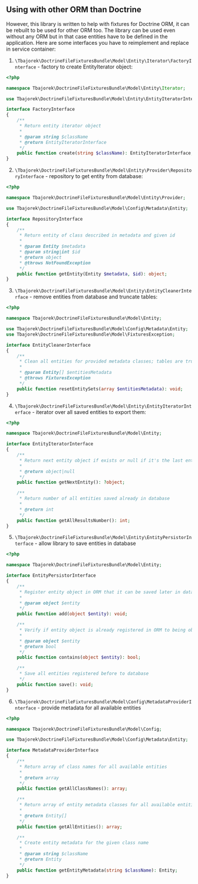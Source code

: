 ## Using with other ORM than Doctrine
However, this library is written to help with fixtures for Doctrine ORM, it can be rebuilt to be used for other ORM too. The library can be used even without any ORM but in that case entities have to be defined in the application.
Here are some interfaces you have to reimplement and replace in service container:
1) `\Tbajorek\DoctrineFileFixturesBundle\Model\Entity\Iterator\FactoryInterface` - factory to create EntityIterator object:
```php
<?php

namespace Tbajorek\DoctrineFileFixturesBundle\Model\Entity\Iterator;

use Tbajorek\DoctrineFileFixturesBundle\Model\Entity\EntityIteratorInterface;

interface FactoryInterface
{
    /**
     * Return entity iterator object
     *
     * @param string $className
     * @return EntityIteratorInterface
     */
    public function create(string $className): EntityIteratorInterface;
}
```
2) `\Tbajorek\DoctrineFileFixturesBundle\Model\Entity\Provider\RepositoryInterface` - repository to get entity from database:
```php
<?php

namespace Tbajorek\DoctrineFileFixturesBundle\Model\Entity\Provider;

use Tbajorek\DoctrineFileFixturesBundle\Model\Config\Metadata\Entity;

interface RepositoryInterface
{
    /**
     * Return entity of class described in metadata and given id
     * 
     * @param Entity $metadata
     * @param string|int $id
     * @return object
     * @throws NotFoundException
     */
    public function getEntity(Entity $metadata, $id): object;
}
```
3) `\Tbajorek\DoctrineFileFixturesBundle\Model\Entity\EntityCleanerInterface` - remove entities from database and truncate tables:
```php
<?php

namespace Tbajorek\DoctrineFileFixturesBundle\Model\Entity;

use Tbajorek\DoctrineFileFixturesBundle\Model\Config\Metadata\Entity;
use Tbajorek\DoctrineFileFixturesBundle\Model\FixturesException;

interface EntityCleanerInterface
{
    /**
     * Clean all entities for provided metadata classes; tables are truncated in database
     * 
     * @param Entity[] $entitiesMetadata
     * @throws FixturesException
     */
    public function resetEntitySets(array $entitiesMetadata): void;
}
```
4) `\Tbajorek\DoctrineFileFixturesBundle\Model\Entity\EntityIteratorInterface` - iterator over all saved entities to export them:
```php
<?php

namespace Tbajorek\DoctrineFileFixturesBundle\Model\Entity;

interface EntityIteratorInterface
{
    /**
     * Return next entity object if exists or null if it's the last entity
     *
     * @return object|null
     */
    public function getNextEntity(): ?object;

    /**
     * Return number of all entities saved already in database
     *
     * @return int
     */
    public function getAllResultsNumber(): int;
}
```
5) `\Tbajorek\DoctrineFileFixturesBundle\Model\Entity\EntityPersistorInterface` - allow library to save entities in database
```php
<?php

namespace Tbajorek\DoctrineFileFixturesBundle\Model\Entity;

interface EntityPersistorInterface
{
    /**
     * Register entity object in ORM that it can be saved later in database
     *
     * @param object $entity
     */
    public function add(object $entity): void;

    /**
     * Verify if entity object is already registered in ORM to being observed and saved
     *
     * @param object $entity
     * @return bool
     */
    public function contains(object $entity): bool;

    /**
     * Save all entities registered before to database
     */
    public function save(): void;
}
```
6) `\Tbajorek\DoctrineFileFixturesBundle\Model\Config\MetadataProviderInterface` - provide metadata for all available entities
```php
<?php

namespace Tbajorek\DoctrineFileFixturesBundle\Model\Config;

use Tbajorek\DoctrineFileFixturesBundle\Model\Config\Metadata\Entity;

interface MetadataProviderInterface
{
    /**
     * Return array of class names for all available entities
     *
     * @return array
     */
    public function getAllClassNames(): array;

    /**
     * Return array of entity metadata classes for all available entities
     *
     * @return Entity[]
     */
    public function getAllEntities(): array;

    /**
     * Create entity metadata for the given class name
     *
     * @param string $className
     * @return Entity
     */
    public function getEntityMetadata(string $className): Entity;
}
```